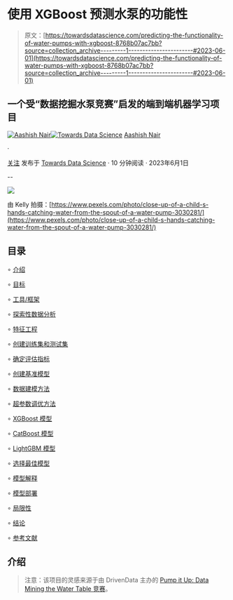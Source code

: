 # 使用 XGBoost 预测水泵的功能性

> 原文：[https://towardsdatascience.com/predicting-the-functionality-of-water-pumps-with-xgboost-8768b07ac7bb?source=collection_archive---------1-----------------------#2023-06-01](https://towardsdatascience.com/predicting-the-functionality-of-water-pumps-with-xgboost-8768b07ac7bb?source=collection_archive---------1-----------------------#2023-06-01)

## 一个受“数据挖掘水泵竞赛”启发的端到端机器学习项目

[](https://medium.com/@aashishnair?source=post_page-----8768b07ac7bb--------------------------------)[![Aashish Nair](../Images/23f4b3839e464419332b690a4098d824.png)](https://medium.com/@aashishnair?source=post_page-----8768b07ac7bb--------------------------------)[](https://towardsdatascience.com/?source=post_page-----8768b07ac7bb--------------------------------)[![Towards Data Science](../Images/a6ff2676ffcc0c7aad8aaf1d79379785.png)](https://towardsdatascience.com/?source=post_page-----8768b07ac7bb--------------------------------) [Aashish Nair](https://medium.com/@aashishnair?source=post_page-----8768b07ac7bb--------------------------------)

·

[关注](https://medium.com/m/signin?actionUrl=https%3A%2F%2Fmedium.com%2F_%2Fsubscribe%2Fuser%2F3087ba81e065&operation=register&redirect=https%3A%2F%2Ftowardsdatascience.com%2Fpredicting-the-functionality-of-water-pumps-with-xgboost-8768b07ac7bb&user=Aashish+Nair&userId=3087ba81e065&source=post_page-3087ba81e065----8768b07ac7bb---------------------post_header-----------) 发布于 [Towards Data Science](https://towardsdatascience.com/?source=post_page-----8768b07ac7bb--------------------------------) · 10 分钟阅读 · 2023年6月1日 [](https://medium.com/m/signin?actionUrl=https%3A%2F%2Fmedium.com%2F_%2Fvote%2Ftowards-data-science%2F8768b07ac7bb&operation=register&redirect=https%3A%2F%2Ftowardsdatascience.com%2Fpredicting-the-functionality-of-water-pumps-with-xgboost-8768b07ac7bb&user=Aashish+Nair&userId=3087ba81e065&source=-----8768b07ac7bb---------------------clap_footer-----------)

--

[](https://medium.com/m/signin?actionUrl=https%3A%2F%2Fmedium.com%2F_%2Fbookmark%2Fp%2F8768b07ac7bb&operation=register&redirect=https%3A%2F%2Ftowardsdatascience.com%2Fpredicting-the-functionality-of-water-pumps-with-xgboost-8768b07ac7bb&source=-----8768b07ac7bb---------------------bookmark_footer-----------)![](../Images/e8584924a9bc02000263fad2b32827e6.png)

由 Kelly 拍摄：[https://www.pexels.com/photo/close-up-of-a-child-s-hands-catching-water-from-the-spout-of-a-water-pump-3030281/](https://www.pexels.com/photo/close-up-of-a-child-s-hands-catching-water-from-the-spout-of-a-water-pump-3030281/)

## 目录

∘ [介绍](#b283)

∘ [目标](#2473)

∘ [工具/框架](#1b28)

∘ [探索性数据分析](#1adb)

∘ [特征工程](#6874)

∘ [创建训练集和测试集](#708c)

∘ [确定评估指标](#ef5c)

∘ [创建基准模型](#4d47)

∘ [数据建模方法](#4f41)

∘ [超参数调优方法](#206d)

∘ [XGBoost 模型](#dd8b)

∘ [CatBoost 模型](#e73a)

∘ [LightGBM 模型](#16bf)

∘ [选择最佳模型](#45e7)

∘ [模型解释](#31b6)

∘ [模型部署](#923e)

∘ [局限性](#c2da)

∘ [结论](#1679)

∘ [参考文献](#07f5)

## 介绍

> 注意：该项目的灵感来源于由 DrivenData 主办的 [Pump it Up: Data Mining the Water Table 竞赛](https://www.drivendata.org/competitions/7/pump-it-up-data-mining-the-water-table/page/23/)。
